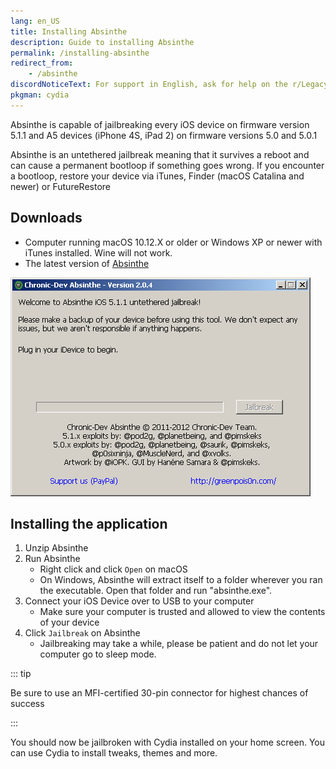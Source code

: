 ```yaml
---
lang: en_US
title: Installing Absinthe
description: Guide to installing Absinthe
permalink: /installing-absinthe
redirect_from:
    - /absinthe
discordNoticeText: For support in English, ask for help on the r/LegacyJailbreak [Discord Server](http://discord.legacyjailbreak.com/).
pkgman: cydia
---
```


Absinthe is capable of jailbreaking every iOS device on firmware version 5.1.1 and A5 devices (iPhone 4S, iPad 2) on firmware versions 5.0 and 5.0.1

Absinthe is an <router-link to="/types-of-jailbreak/#untethered-jailbreaks">untethered</router-link> jailbreak meaning that it survives a reboot and can cause a permanent bootloop if something goes wrong. If you encounter a bootloop, restore your device via iTunes, Finder (macOS Catalina and newer) or FutureRestore

## Downloads

- Computer running macOS 10.12.X or older or Windows XP or newer with iTunes installed. Wine will not work.
- The latest version of [Absinthe](https://web.archive.org/web/20131024115207/http://greenpois0n.com/downloads/)

![A screenshot of Absinthe (Windows)](/assets/images/absinthe-win.png)

## Installing the application

1. Unzip Absinthe
1. Run Absinthe
    - Right click and click `Open` on macOS
    - On Windows, Absinthe will extract itself to a folder wherever you ran the executable. Open that folder and run "absinthe.exe".
1. Connect your iOS Device over to USB to your computer
    - Make sure your computer is trusted and allowed to view the contents of your device
1. Click `Jailbreak` on Absinthe
    - Jailbreaking may take a while, please be patient and do not let your computer go to sleep mode.

::: tip

Be sure to use an MFI-certified 30-pin connector for highest chances of success

:::

You should now be jailbroken with Cydia installed on your home screen. You can use Cydia to install <router-link to="/faq/#what-are-tweaks">tweaks</router-link>, themes and more.
